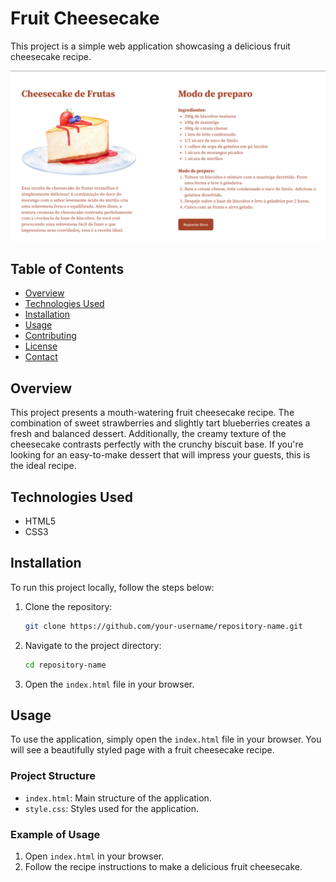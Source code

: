 # Fruit Cheesecake

This project is a simple web application showcasing a delicious fruit cheesecake recipe.

![](./images/image.png)

## Table of Contents

- [Overview](#overview)
- [Technologies Used](#technologies-used)
- [Installation](#installation)
- [Usage](#usage)
- [Contributing](#contributing)
- [License](#license)
- [Contact](#contact)

## Overview

This project presents a mouth-watering fruit cheesecake recipe. The combination of sweet strawberries and slightly tart blueberries creates a fresh and balanced dessert. Additionally, the creamy texture of the cheesecake contrasts perfectly with the crunchy biscuit base. If you're looking for an easy-to-make dessert that will impress your guests, this is the ideal recipe.

## Technologies Used

- HTML5
- CSS3

## Installation

To run this project locally, follow the steps below:

1. Clone the repository:

    ```bash
    git clone https://github.com/your-username/repository-name.git
    ```

2. Navigate to the project directory:

    ```bash
    cd repository-name
    ```

3. Open the `index.html` file in your browser.

## Usage

To use the application, simply open the `index.html` file in your browser. You will see a beautifully styled page with a fruit cheesecake recipe.

### Project Structure

- `index.html`: Main structure of the application.
- `style.css`: Styles used for the application.

### Example of Usage

1. Open `index.html` in your browser.
2. Follow the recipe instructions to make a delicious fruit cheesecake.
